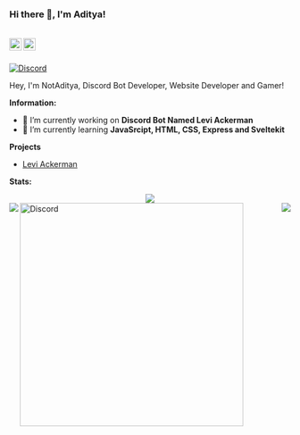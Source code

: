 ### Hi there 👋, I'm Aditya!

<br/>
<a href="https://discord.com/users/836471571786104873" target="_blank" >
    <img align ="left" alt="NotAditya's Discord" width="22px" src ="https://cdn.jsdelivr.net/npm/simple-icons@v3/icons/discord.svg" />
  </a>
  <a href="https://github.com/NotAditya69" target="_blank">
    <img align ="left" alt="FiredragonPlayz's Github " width="22px" src ="https://cdn.jsdelivr.net/npm/simple-icons@v3/icons/github.svg" />
  </a>

![]()

<br/>

<!-- ![Discord](https://discord.c99.nl/widget/theme-3/836471571786104873.png) -->
<a href="https://discord.com/users/836471571786104873">
<img src="https://discord.c99.nl/widget/theme-3/836471571786104873.png" alt="Discord"/>
</a>

Hey, I'm NotAditya, Discord Bot Developer, Website Developer and Gamer!

 **Information:**

- 🔭 I’m currently working on  **Discord Bot Named Levi Ackerman**
- 🌱 I’m currently learning  **JavaSrcipt, HTML, CSS, Express and Sveltekit**

**Projects**

- [Levi Ackerman](https://top.gg/bot/876850171399536671)

**Stats:**  


<div align="center"><img src="https://github-profile-trophy.vercel.app/?username=DeltaCoderr&theme=dracula&count_private=true"></div>
<img align="left" src="https://github-readme-stats.vercel.app/api?username=firedragonplayz&show_icons=true&hide_border=true&theme=tokyonight"><img align="right" src="https://github-readme-stats.vercel.app/api/top-langs/?username=FiredragonPlayz&theme=tokyonight&hide=batchfile">




<a href="https://github.com/NotAditya69/djs-bot-template">
<img src="https://github-readme-stats.vercel.app/api/pin/?username=NotAditya69&repo=djs-bot-template&theme=dracula" alt="Discord" width="400"/>
</a>
